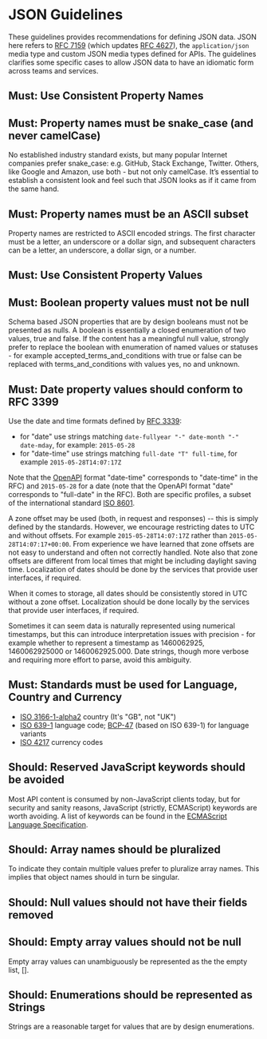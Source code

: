 # JSON Guidelines

These guidelines provides recommendations for defining JSON data. JSON here refers to [RFC 7159](http://www.rfc-editor.org/rfc/rfc7159.txt) (which updates [RFC 4627](https://www.ietf.org/rfc/rfc4627.txt)),
the `application/json` media type and custom JSON media types defined for APIs. The guidelines clarifies some specific
cases to allow JSON data to have an idiomatic form across teams and services.

## Must: Use Consistent Property Names

## Must: Property names must be snake_case (and never camelCase)

No established industry standard exists, but many popular Internet companies prefer snake_case: e.g. GitHub, Stack Exchange,
Twitter. Others, like Google and Amazon, use both - but not only camelCase. It’s essential to establish a consistent look and
feel such that JSON looks as if it came from the same hand.

## Must: Property names must be an ASCII subset

Property names are restricted to ASCII encoded strings. The first character must be a letter, an underscore or a dollar sign,
and subsequent characters can be a letter, an underscore, a dollar sign, or a number.

## Must: Use Consistent Property Values

## Must: Boolean property values must not be null

Schema based JSON properties that are by design booleans must not be presented as nulls. A boolean is essentially a closed
enumeration of two values, true and false. If the content has a meaningful null value, strongly prefer to replace the boolean
with enumeration of named values or statuses - for example accepted_terms_and_conditions with true or false can be replaced
with terms_and_conditions with values yes, no and unknown.

## Must: Date property values should conform to RFC 3399

Use the date and time formats defined by [RFC 3339](http://tools.ietf.org/html/rfc3339#section-5.6):

- for "date" use strings matching `date-fullyear "-" date-month "-" date-mday`, for example: `2015-05-28`
- for "date-time" use strings matching `full-date "T" full-time`, for example `2015-05-28T14:07:17Z`

Note that the [OpenAPI](https://github.com/OAI/OpenAPI-Specification/blob/master/versions/2.0.md#data-types) format
"date-time" corresponds to "date-time" in the RFC) and `2015-05-28` for a date (note that the OpenAPI format "date" corresponds
to "full-date" in the RFC). Both are specific profiles, a subset of the international standard [ISO 8601](http://en.wikipedia.org/wiki/ISO_8601).

A zone offset may be used (both, in request and responses) -- this is simply defined by the standards. However, we encourage
restricting dates to UTC and without offsets. For example `2015-05-28T14:07:17Z` rather than `2015-05-28T14:07:17+00:00`. From
experience we have learned that zone offsets are not easy to understand and often not correctly handled. Note also that zone
offsets are different from local times that might be including daylight saving time. Localization of dates should be done by
the services that provide user interfaces, if required.

When it comes to storage, all dates should be consistently stored in UTC without a zone offset. Localization should be done
locally by the services that provide user interfaces, if required.

Sometimes it can seem data is naturally represented using numerical timestamps, but this can introduce interpretation issues
with precision - for example whether to represent a timestamp as 1460062925, 1460062925000 or 1460062925.000. Date strings,
though more verbose and requiring more effort to parse, avoid this ambiguity.

## Must: Standards must be used for Language, Country and Currency

- [ISO 3166-1-alpha2](http://en.wikipedia.org/wiki/ISO_3166-1_alpha-2) country (It's "GB", not "UK")
- [ISO 639-1](https://en.wikipedia.org/wiki/List_of_ISO_639-1_codes) language code; [BCP-47](https://tools.ietf.org/html/bcp47) (based on ISO 639-1) for language variants
- [ISO 4217](http://en.wikipedia.org/wiki/ISO_4217) currency codes

## Should: Reserved JavaScript keywords should be avoided

Most API content is consumed by non-JavaScript clients today, but for security and sanity reasons, JavaScript (strictly, ECMAScript) keywords are worth avoiding. A list of keywords can be found in the [ECMAScript Language Specification](http://www.ecma-international.org/ecma-262/6.0/#sec-reserved-words).

## Should: Array names should be pluralized

To indicate they contain multiple values prefer to pluralize array names. This implies that object names should in turn be singular.

## Should: Null values should not have their fields removed

## Should: Empty array values should not be null

Empty array values can unambiguously be represented as the the empty list, [].

## Should: Enumerations should be represented as Strings

Strings are a reasonable target for values that are by design enumerations.

